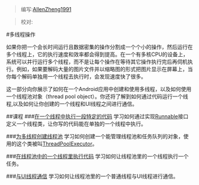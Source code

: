 > 编写:[AllenZheng1991](https://github.com/AllenZheng1991)

> 校对:

#多线程操作

如果你把一个会长时间运行且数据密集的操作分割成一个个小的操作，然后运行在多个线程上，它的执行速度和效率都会得到提高。在一个有多核CPU的设备上，系统可以并行运行多个线程，而不是让每个操作在等待其它操作执行完后再伺机执行。例如，如果要解码大量的图片文件并以缩略图的形式把图片显示在屏幕上，当你每个解码单独用一个线程去执行时，会发现速度快了很多。

这一部分向你展示了如何在一个Android应用中创建和使用多线程，以及如何使用一个线程池对象（thread pool object）。你还将了解到如何通过代码运行一个线程,以及如何让你创建的一个线程和UI线程之间进行通信。

##课程
###[在一个线程中执行一段特定的代码](/performance/multi-threads/define-runnable.html)
学习如何通过实现[Runnable](http://developer.android.com/reference/java/lang/Runnable.html)接口定义一个线程类，让你写的代码能在单独的一个线程中执行。

###[为多线程创建线程池](/performance/multi-threads/create-threadpool.html)
学习如何创建一个能管理线程池和任务队列的对象，使用的这个类被叫[ThreadPoolExecutor](http://developer.android.com/reference/java/util/concurrent/ThreadPoolExecutor.html)。

###[在线程池中的一个线程里执行代码](/performance/multi-threads/run-code.html)
学习如何让线程池里的一个线程执行一个任务。

###[与UI线程通信](/performance/multi-threads/communicate-ui.html)
学习如何让线程池里的一个普通线程与UI线程进行通信。
